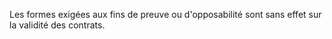 Les formes exigées aux fins de preuve ou d'opposabilité sont sans effet sur la validité des contrats.